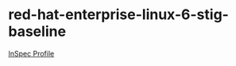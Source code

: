 # red-hat-enterprise-linux-6-stig-baseline

[InSpec Profile](https://github.com/mitre/red-hat-enterprise-linux-6-stig-baseline)			

<Accordian/>


